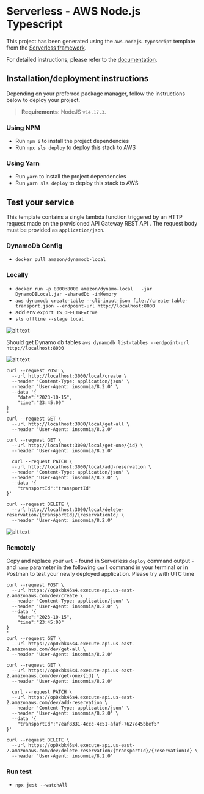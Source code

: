 # Serverless - AWS Node.js Typescript

This project has been generated using the `aws-nodejs-typescript` template from the [Serverless framework](https://www.serverless.com/).

For detailed instructions, please refer to the [documentation](https://www.serverless.com/framework/docs/providers/aws/).

## Installation/deployment instructions

Depending on your preferred package manager, follow the instructions below to deploy your project.

> **Requirements**: NodeJS `v14.17.3`.

### Using NPM

- Run `npm i` to install the project dependencies
- Run `npx sls deploy` to deploy this stack to AWS

### Using Yarn

- Run `yarn` to install the project dependencies
- Run `yarn sls deploy` to deploy this stack to AWS

## Test your service

This template contains a single lambda function triggered by an HTTP request made on the provisioned API Gateway REST API . The request body must be provided as `application/json`.

### DynamoDb Config
- `docker pull amazon/dynamodb-local`

### Locally

- `docker run -p 8000:8000 amazon/dynamo-local   -jar DynamoDBLocal.jar -sharedDb -inMemory`
- `aws dynamodb create-table --cli-input-json file://create-table-transport.json --endpoint-url http://localhost:8000`
- add env `export IS_OFFLINE=true`
- `sls offline --stage local`

![alt text](https://drive.google.com/uc?export=view&id=1LBYM4CBDgoFsGiYaj8hhO0v_JOj1n37O)

Should get Dynamo db tables `aws dynamodb list-tables --endpoint-url http://localhost:8000`

![alt text](https://drive.google.com/uc?export=view&id=1HeDXWyu_Eox1tjIKO99d-ERiVavva_0E)

```
curl --request POST \
  --url http://localhost:3000/local/create \
  --header 'Content-Type: application/json' \
  --header 'User-Agent: insomnia/8.2.0' \
  --data '{
	"date":"2023-10-15",
	"time":"23:45:00"
}
'
curl --request GET \
  --url http://localhost:3000/local/get-all \
  --header 'User-Agent: insomnia/8.2.0'

curl --request GET \
  --url http://localhost:3000/local/get-one/{id} \
  --header 'User-Agent: insomnia/8.2.0'  

  curl --request PATCH \
  --url http://localhost:3000/local/add-reservation \
  --header 'Content-Type: application/json' \
  --header 'User-Agent: insomnia/8.2.0' \
  --data '{
	"transportId":"transportId"
}'

curl --request DELETE \
  --url http://localhost:3000/local/delete-reservation/{transportId}/{reservationId} \
  --header 'User-Agent: insomnia/8.2.0'
```
![alt text](https://drive.google.com/uc?export=view&id=1mWLDwnBpBgWUlWK0k5XqDKPA6EC1jL_l)


### Remotely

Copy and replace your `url` - found in Serverless `deploy` command output - and `name` parameter in the following `curl` command in your terminal or in Postman to test your newly deployed application. Please try with UTC time

```
curl --request POST \
  --url https://op0xbk46s4.execute-api.us-east-2.amazonaws.com/dev/create \
  --header 'Content-Type: application/json' \
  --header 'User-Agent: insomnia/8.2.0' \
  --data '{
	"date":"2023-10-15",
	"time":"23:45:00"
}
'
curl --request GET \
  --url https://op0xbk46s4.execute-api.us-east-2.amazonaws.com/dev/get-all \
  --header 'User-Agent: insomnia/8.2.0'

curl --request GET \
  --url https://op0xbk46s4.execute-api.us-east-2.amazonaws.com/dev/get-one/{id} \
  --header 'User-Agent: insomnia/8.2.0'  

  curl --request PATCH \
  --url https://op0xbk46s4.execute-api.us-east-2.amazonaws.com/dev/add-reservation \
  --header 'Content-Type: application/json' \
  --header 'User-Agent: insomnia/8.2.0' \
  --data '{
	"transportId":"7eaf8331-4ccc-4c51-afaf-7627e45bbef5"
}'

curl --request DELETE \
  --url https://op0xbk46s4.execute-api.us-east-2.amazonaws.com/dev/delete-reservation/{transportId}/{reservationId} \
  --header 'User-Agent: insomnia/8.2.0'
```

### Run test 
- `npx jest --watchAll`
